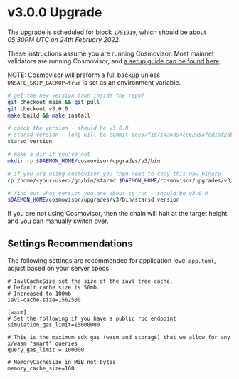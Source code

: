 # v3.0.0 Upgrade

The upgrade is scheduled for block `1751919`, which should be about _05:30PM UTC on 24th February 2022_.

These instructions assume you are running Cosmovisor. Most mainnet validators are running Cosmovisor, and [a setup guide can be found here](https://docs.junonetwork.io/validators/setting-up-cosmovisor).

NOTE: Cosmovisor will preform a full backup unless `UNSAFE_SKIP_BACKUP=true` is set as an environment variable.

```bash
# get the new version (run inside the repo)
git checkout main && git pull
git checkout v3.0.0
make build && make install

# check the version - should be v3.0.0
# starsd version --long will be commit 6ee57f18714a6d94cc6205afcd1af2ab655f8f0f
starsd version

# make a dir if you've not
mkdir -p $DAEMON_HOME/cosmovisor/upgrades/v3/bin

# if you are using cosmovisor you then need to copy this new binary
cp /home/<your-user>/go/bin/starsd $DAEMON_HOME/cosmovisor/upgrades/v3/bin

# find out what version you are about to run - should be v3.0.0
$DAEMON_HOME/cosmovisor/upgrades/v3/bin/starsd version
```

If you are not using Cosmovisor, then the chain will halt at the target height and you can manually switch over.

## Settings Recommendations

The following settings are recommended for application level `app.toml`, adjust based on your server specs.

```
# IavlCacheSize set the size of the iavl tree cache.
# Default cache size is 50mb.
# Increased to 100mb
iavl-cache-size=1562500

[wasm]
# Set the following if you have a public rpc endpoint
simulation_gas_limit=15000000

# This is the maximum sdk gas (wasm and storage) that we allow for any x/wasm "smart" queries
query_gas_limit = 100000

# MemoryCacheSize in MiB not bytes
memory_cache_size=100
```
